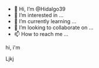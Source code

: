 - 👋 Hi, I’m @Hidalgo39
- 👀 I’m interested in ...
- 🌱 I’m currently learning ...
- 💞️ I’m looking to collaborate on ...
- 📫 How to reach me ...

<!---
Hidalgo39/Hidalgo39 is a ✨ special ✨ repository because its `README.md` (this file) appears on your GitHub profile.
You can click the Preview link to take a look at your changes.
--->hi, i'm 



Ljkj

